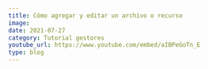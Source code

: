```yaml
---
title: Cómo agregar y editar un archivo o recurso
image: 
date: 2021-07-27
category: Tutorial gestores
youtube_url: https://www.youtube.com/embed/aIBPeGoTn_E
type: blog
---
```




